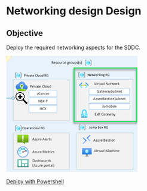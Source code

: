 # Networking design Design

## Objective

Deploy the required networking aspects for the SDDC.

![azure-vmware-eslz-networking-focus](images/azure-vmware-eslz-architecture-networking.png)

[Deploy with Powershell](deploy-withjson.ps1)  

